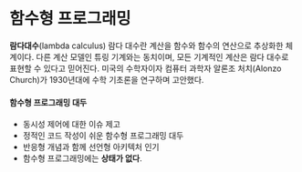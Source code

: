 # 함수형 프로그래밍
**람다대수**(lambda calculus)
람다 대수란 계산을 함수와 함수의 연산으로 추상화한 체계이다. 다른 계산 모델인 튜링 기계와는 동치이며, 모든 기계적인 계산은 람다 대수로 표현할 수 있다고 믿어진다. 미국의 수학자이자 컴퓨터 과학자 알론조 처치(Alonzo Church)가 1930년대에 수학 기초론을 연구하며 고안했다.

#### 함수형 프로그래밍 대두
- 동시성 제어에 대한 이슈 제고
- 정적인 코드 작성이 쉬운 함수형 프로그래밍 대두
- 반응형 개념과 함께 선언형 아키텍처 인기
- 함수형 프로그래밍에는 **상태가 없다**.

